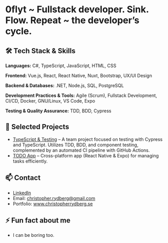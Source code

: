 # 0flyt ~ Fullstack developer. Sink. Flow. Repeat ~ the developer’s cycle.

## 🛠️ Tech Stack & Skills

**Languages:** C#, TypeScript, JavaScript, HTML, CSS  

**Frontend:** Vue.js, React, React Native, Nuxt, Bootstrap, UX/UI Design  

**Backend & Databases:** .NET, Node.js, SQL, PostgreSQL  

**Development Practices & Tools:** Agile (Scrum), Fullstack Development, CI/CD, Docker, GNU/Linux, VS Code, Expo  

**Testing & Quality Assurance:** TDD, BDD, Cypress

## 🚀 Selected Projects
- [TypeScript & Testing](https://github.com/0flyt/Typescript-and-Testing) – A team project focused on testing with Cypress and TypeScript. Utilizes TDD, BDD, and component testing, complemented by an automated CI pipeline with GitHub Actions.
- [TODO App](https://github.com/0flyt/todo-app) – Cross-platform app (React Native & Expo) for managing tasks efficiently.

## 📫 Contact
- [LinkedIn](https://www.linkedin.com/in/christopher-rydberg-997115279/)  
- Email: christopher.rydberg@gmail.com
- Portfolio: www.christopherrydberg.se

## ⚡ Fun fact about me
- I can be boring too.
